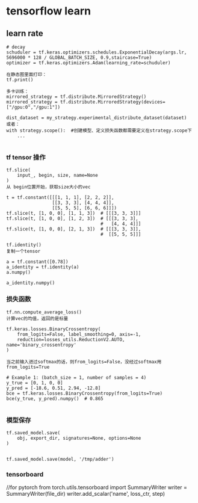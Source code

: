 # tensorflow learn

## learn rate

```
# decay
schuduler = tf.keras.optimizers.schedules.ExponentialDecay(args.lr, 5696000 * 128 / GLOBAL_BATCH_SIZE, 0.9,staircase=True)
optimizer = tf.keras.optimizers.Adam(learning_rate=schuduler)
```





```
在静态图里面打印：
tf.print()
```



```
多卡训练：
mirrored_strategy = tf.distribute.MirroredStrategy()
mirrored_strategy = tf.distribute.MirroredStrategy(devices=["/gpu:0","/gpu:1"])

dist_dataset = my_strategy.experimental_distribute_dataset(dataset)
或者：
with strategy.scope():  #创建模型、定义损失函数都需要定义在strategy.scope下
    ...
    
```







### tf tensor 操作

```
tf.slice(
    input_, begin, size, name=None
)
从 begin位置开始，获取size大小的vec

t = tf.constant([[[1, 1, 1], [2, 2, 2]],
                 [[3, 3, 3], [4, 4, 4]],
                 [[5, 5, 5], [6, 6, 6]]])
tf.slice(t, [1, 0, 0], [1, 1, 3])  # [[[3, 3, 3]]]
tf.slice(t, [1, 0, 0], [1, 2, 3])  # [[[3, 3, 3],
                                   #   [4, 4, 4]]]
tf.slice(t, [1, 0, 0], [2, 1, 3])  # [[[3, 3, 3]],
                                   #  [[5, 5, 5]]]
```



```
tf.identity()
复制一个tensor

a = tf.constant([0.78])
a_identity = tf.identity(a)
a.numpy()

a_identity.numpy()

```





### 损失函数

```
tf.nn.compute_average_loss()
计算vec的均值，返回的是标量
```



```
tf.keras.losses.BinaryCrossentropy(
    from_logits=False, label_smoothing=0, axis=-1,
    reduction=losses_utils.ReductionV2.AUTO, name='binary_crossentropy'
)

当之前输入进过softmax的话，则from_logits=False，没经过softmax用from_logits=True

# Example 1: (batch_size = 1, number of samples = 4)
y_true = [0, 1, 0, 0]
y_pred = [-18.6, 0.51, 2.94, -12.8]
bce = tf.keras.losses.BinaryCrossentropy(from_logits=True)
bce(y_true, y_pred).numpy()  # 0.865


```



### 模型保存

```
tf.saved_model.save(
    obj, export_dir, signatures=None, options=None
)


tf.saved_model.save(model, '/tmp/adder')
```





### tensorboard

//for pytorch
from torch.utils.tensorboard import SummaryWriter
writer = SummaryWriter(file_dir)
writer.add_scalar('name', loss_ctr, step)

